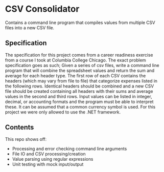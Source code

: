 # CSV Consolidator
Contains a command line program that compiles values from multiple CSV files into a new CSV file.
## Specification
The specification for this project comes from a career readiness exercise from a course I took at Columbia College Chicago.
The exact problem specification goes as such; Given a series of csv files, write a command line program that will combine the spreadsheet values and return the sum and average for each header type. The first row of each CSV contains the headers (which may vary from file to file) that categorize expenses listed in the following rows. Identical headers should be combined and a new CSV file should be created containing all headers with their sums and average values in the second and third rows. Input values can be listed in integer, decimal, or accounting formats and the program must be able to interpret these. It can be assumed that a common currency symbol is used.
For this project we were only allowed to use the .NET framework.
## Contents
This repo shows off:
- Processing and error checking command line arguments
- File IO and CSV processing/creation
- Value parsing using regular expressions
- Unit testing with mock input/output
